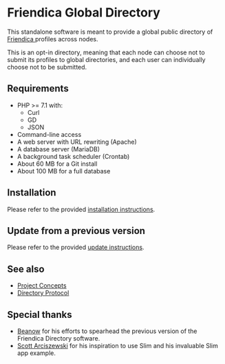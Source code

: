 # Friendica Global Directory

This standalone software is meant to provide a global public directory of [Friendica ](https://github.com/friendica/friendica) profiles across nodes.

This is an opt-in directory, meaning that each node can choose not to submit its profiles to global directories, and each user can individually choose not to be submitted.

## Requirements

- PHP >= 7.1 with:
    - Curl
    - GD
    - JSON
- Command-line access
- A web server with URL rewriting (Apache)
- A database server (MariaDB)
- A background task scheduler (Crontab)
- About 60 MB for a Git install
- About 100 MB for a full database

## Installation

Please refer to the provided [installation instructions](INSTALL.md).

## Update from a previous version

Please refer to the provided [update instructions](UPDATE.md).

## See also

- [Project Concepts](docs/Concepts.md)
- [Directory Protocol](docs/Protocol.md)

## Special thanks

- [Beanow](https://github.com/Beanow) for his efforts to spearhead the previous version of the Friendica Directory software.
- [Scott Arciszewski](https://github.com/paragonie-scott) for his inspiration to use Slim and his invaluable Slim app example.
